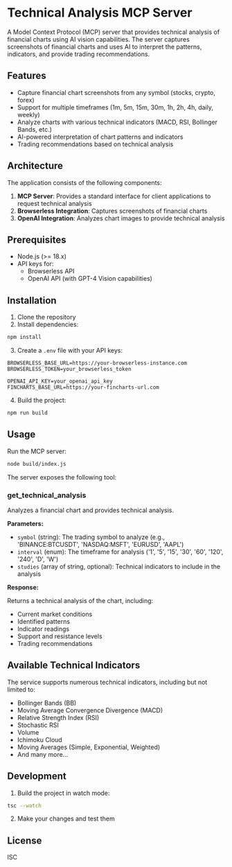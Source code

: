 # Technical Analysis MCP Server

A Model Context Protocol (MCP) server that provides technical analysis of financial charts using AI vision capabilities. The server captures screenshots of financial charts and uses AI to interpret the patterns, indicators, and provide trading recommendations.

## Features

- Capture financial chart screenshots from any symbol (stocks, crypto, forex)
- Support for multiple timeframes (1m, 5m, 15m, 30m, 1h, 2h, 4h, daily, weekly)
- Analyze charts with various technical indicators (MACD, RSI, Bollinger Bands, etc.)
- AI-powered interpretation of chart patterns and indicators
- Trading recommendations based on technical analysis

## Architecture

The application consists of the following components:

1. **MCP Server**: Provides a standard interface for client applications to request technical analysis
2. **Browserless Integration**: Captures screenshots of financial charts
3. **OpenAI Integration**: Analyzes chart images to provide technical analysis

## Prerequisites

- Node.js (>= 18.x)
- API keys for:
  - Browserless API
  - OpenAI API (with GPT-4 Vision capabilities)

## Installation

1. Clone the repository
2. Install dependencies:

```bash
npm install
```

3. Create a `.env` file with your API keys:

```
BROWSERLESS_BASE_URL=https://your-browserless-instance.com
BROWSERLESS_TOKEN=your_browserless_token

OPENAI_API_KEY=your_openai_api_key
FINCHARTS_BASE_URL=https://your-fincharts-url.com
```

4. Build the project:

```bash
npm run build
```

## Usage

Run the MCP server:

```bash
node build/index.js
```

The server exposes the following tool:

### get_technical_analysis

Analyzes a financial chart and provides technical analysis.

**Parameters:**

- `symbol` (string): The trading symbol to analyze (e.g., 'BINANCE:BTCUSDT', 'NASDAQ:MSFT', 'EURUSD', 'AAPL')
- `interval` (enum): The timeframe for analysis ('1', '5', '15', '30', '60', '120', '240', 'D', 'W')
- `studies` (array of string, optional): Technical indicators to include in the analysis

**Response:**

Returns a technical analysis of the chart, including:
- Current market conditions
- Identified patterns
- Indicator readings
- Support and resistance levels
- Trading recommendations

## Available Technical Indicators

The service supports numerous technical indicators, including but not limited to:

- Bollinger Bands (BB)
- Moving Average Convergence Divergence (MACD)
- Relative Strength Index (RSI)
- Stochastic RSI
- Volume
- Ichimoku Cloud
- Moving Averages (Simple, Exponential, Weighted)
- And many more...

## Development

1. Build the project in watch mode:

```bash
tsc --watch
```

2. Make your changes and test them

## License

ISC
